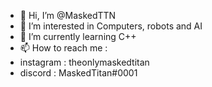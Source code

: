 - 👋 Hi, I’m @MaskedTTN
- 👀 I’m interested in Computers, robots and AI
- 🌱 I’m currently learning C++
- 📫 How to reach me :
-  instagram : theonlymaskedtitan
-  discord : MaskedTitan#0001

<!---
MaskedTTN/MaskedTTN is a ✨ special ✨ repository because its `README.md` (this file) appears on your GitHub profile.
You can click the Preview link to take a look at your changes.
--->
